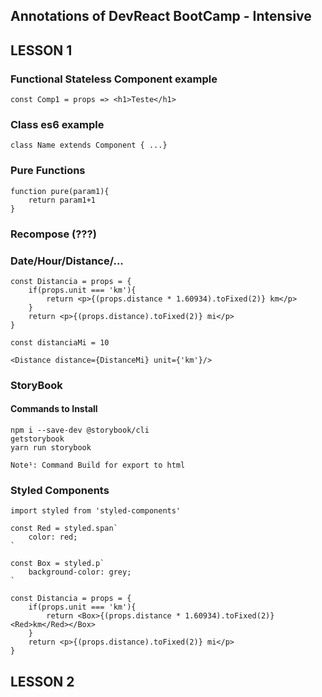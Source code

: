 ## Annotations of DevReact BootCamp - Intensive

## LESSON 1
### Functional Stateless Component example
```
const Comp1 = props => <h1>Teste</h1>
```

### Class es6 example
```
class Name extends Component { ...}
```

### Pure Functions
```
function pure(param1){
    return param1+1
}
```

### Recompose (???)

### Date/Hour/Distance/...
```
const Distancia = props = {
    if(props.unit === 'km'){
        return <p>{(props.distance * 1.60934).toFixed(2)} km</p>
    }
    return <p>{(props.distance).toFixed(2)} mi</p> 
}

const distanciaMi = 10

<Distance distance={DistanceMi} unit={'km'}/>
```

### StoryBook

#### Commands to Install
```
npm i --save-dev @storybook/cli
getstorybook
yarn run storybook

Note¹: Command Build for export to html
```


### Styled Components
```
import styled from 'styled-components'

const Red = styled.span`
    color: red;    
`

const Box = styled.p`
    background-color: grey;
`

const Distancia = props = {
    if(props.unit === 'km'){
        return <Box>{(props.distance * 1.60934).toFixed(2)} <Red>km</Red></Box>
    }
    return <p>{(props.distance).toFixed(2)} mi</p> 
}
```

## LESSON 2
